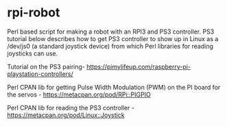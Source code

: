 # rpi-robot

Perl based script for making a robot with an RPI3 and PS3 controller.  PS3 tutorial below describes how to get PS3 controller to show up in Linux as a /dev/js0 (a standard joystick device) from which Perl libraries for reading joysticks can use.

Tutorial on the PS3 pairing- https://pimylifeup.com/raspberry-pi-playstation-controllers/

Perl CPAN lib for getting Pulse Width Modulation (PWM) on the PI board for the servos - https://metacpan.org/pod/RPi::PIGPIO

Perl CPAN lib for reading the PS3 controller - https://metacpan.org/pod/Linux::Joystick

